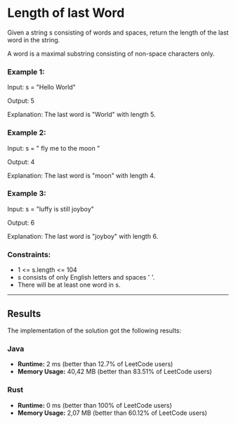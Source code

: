# Length of last Word

Given a string s consisting of words and spaces, return the length of the last word in the string.

A word is a maximal substring consisting of non-space characters only.

### Example 1:

Input: s = "Hello World"

Output: 5

Explanation: The last word is "World" with length 5.

### Example 2:

Input: s = "   fly me   to   the moon  "

Output: 4

Explanation: The last word is "moon" with length 4.

### Example 3:

Input: s = "luffy is still joyboy"

Output: 6

Explanation: The last word is "joyboy" with length 6.

### Constraints:

- 1 <= s.length <= 104
- s consists of only English letters and spaces ' '.
- There will be at least one word in s.
***

## Results

The implementation of the solution got the following results:

### Java

- **Runtime:** 2 ms (better than 12.7% of LeetCode users)
- **Memory Usage:** 40,42 MB (better than 83.51% of LeetCode users)

### Rust

- **Runtime:** 0 ms (better than 100% of LeetCode users)
- **Memory Usage:** 2,07 MB (better than 60.12% of LeetCode users)
